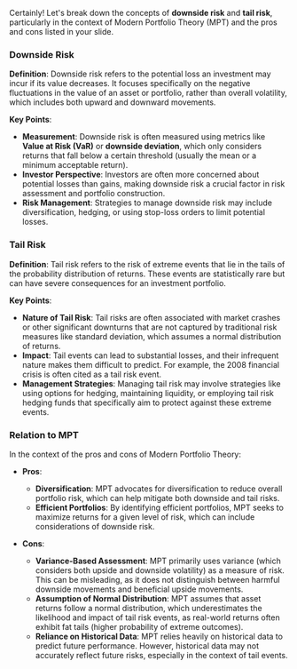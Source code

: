 Certainly! Let's break down the concepts of **downside risk** and **tail risk**, particularly in the context of Modern Portfolio Theory (MPT) and the pros and cons listed in your slide.

### Downside Risk

**Definition**: Downside risk refers to the potential loss an investment may incur if its value decreases. It focuses specifically on the negative fluctuations in the value of an asset or portfolio, rather than overall volatility, which includes both upward and downward movements.

**Key Points**:
- **Measurement**: Downside risk is often measured using metrics like **Value at Risk (VaR)** or **downside deviation**, which only considers returns that fall below a certain threshold (usually the mean or a minimum acceptable return).
- **Investor Perspective**: Investors are often more concerned about potential losses than gains, making downside risk a crucial factor in risk assessment and portfolio construction.
- **Risk Management**: Strategies to manage downside risk may include diversification, hedging, or using stop-loss orders to limit potential losses.

### Tail Risk

**Definition**: Tail risk refers to the risk of extreme events that lie in the tails of the probability distribution of returns. These events are statistically rare but can have severe consequences for an investment portfolio.

**Key Points**:
- **Nature of Tail Risk**: Tail risks are often associated with market crashes or other significant downturns that are not captured by traditional risk measures like standard deviation, which assumes a normal distribution of returns.
- **Impact**: Tail events can lead to substantial losses, and their infrequent nature makes them difficult to predict. For example, the 2008 financial crisis is often cited as a tail risk event.
- **Management Strategies**: Managing tail risk may involve strategies like using options for hedging, maintaining liquidity, or employing tail risk hedging funds that specifically aim to protect against these extreme events.

### Relation to MPT

In the context of the pros and cons of Modern Portfolio Theory:

- **Pros**:
  - **Diversification**: MPT advocates for diversification to reduce overall portfolio risk, which can help mitigate both downside and tail risks.
  - **Efficient Portfolios**: By identifying efficient portfolios, MPT seeks to maximize returns for a given level of risk, which can include considerations of downside risk.

- **Cons**:
  - **Variance-Based Assessment**: MPT primarily uses variance (which considers both upside and downside volatility) as a measure of risk. This can be misleading, as it does not distinguish between harmful downside movements and beneficial upside movements.
  - **Assumption of Normal Distribution**: MPT assumes that asset returns follow a normal distribution, which underestimates the likelihood and impact of tail risk events, as real-world returns often exhibit fat tails (higher probability of extreme outcomes).
  - **Reliance on Historical Data**: MPT relies heavily on historical data to predict future performance. However, historical data may not accurately reflect future risks, especially in the context of tail events.
